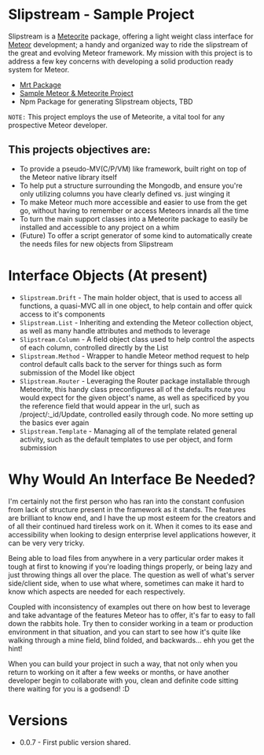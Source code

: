 # Slipstream - Sample Project
Slipstream is a [Meteorite](https://github.com/oortcloud/meteorite) package, offering a light weight class interface for [Meteor](http://meteor.com/) development; a handy and organized way to ride the slipstream of the great and evolving Meteor framework. My mission with this project is to address a few key concerns with developing a solid production ready system for Meteor.

* [Mrt Package](https://github.com/blitzcodes/slipstream-mrt)
* [Sample Meteor & Meteorite Project](https://github.com/blitzcodes/slipstream-prj)
* Npm Package for generating Slipstream objects, TBD

`NOTE:` This project employs the use of Meteorite, a vital tool for any prospective Meteor developer.

## This projects objectives are:

* To provide a pseudo-MV(C/P/VM) like framework, built right on top of the Meteor native library itself
* To help put a structure surrounding the Mongodb, and ensure you're only utilizing columns you have clearly defined vs. just winging it
* To make Meteor much more accessible and easier to use from the get go, without having to remember or access Meteors innards all the time
* To turn the main support classes into a Meteorite package to easily be installed and accessible to any project on a whim
* (Future) To offer a script generator of some kind to automatically create the needs files for new objects from Slipstream

# Interface Objects (At present)
* `Slipstream.Drift` - The main holder object, that is used to access all functions, a quasi-MVC all in one object, to help contain and offer quick access to it's components
* `Slipstream.List` - Inheriting and extending the Meteor collection object, as well as many handle attributes and methods to leverage
* `Slipstream.Column` - A field object class used to help control the aspects of each column, controlled directly by the List
* `Slipstream.Method` - Wrapper to handle Meteor method request to help control default calls back to the server for things such as form submission of the Model like object
* `Slipstream.Router` - Leveraging the Router package installable through Meteorite, this handy class preconfigures all of the defaults route you would expect for the given object's name, as well as specificed by you the reference field that would appear in the url, such as /project/:_id/Update, controlled easily through code. No more setting up the basics ever again
* `Slipstream.Template` - Managing all of the template related general activity, such as the default templates to use per object, and form submission

# Why Would An Interface Be Needed?
I'm certainly not the first person who has ran into the constant confusion from lack of structure present in the framework as it stands. The features are brilliant to know end, and I have the up most esteem for the creators and of all their continued hard tireless work on it.  When it comes to its ease and accessibility when looking to design enterprise level applications however, it can be very very tricky.

Being able to load files from anywhere in a very particular order makes it tough at first to knowing if you're loading things properly, or being lazy and just throwing things all over the place. The question as well of what's server side/client side, when to use what where, sometimes can make it hard to know which aspects are needed for each respectively.

Coupled with inconsistency of examples out there on how best to leverage and take advantage of the features Meteor has to offer, it's far to easy to fall down the rabbits hole.  Try then to consider working in a team or production environment in that situation, and you can start to see how it's quite like walking through a mine field, blind folded, and backwards... ehh you get the hint!

When you can build your project in such a way, that not only when you return to working on it after a few weeks or months, or have another developer begin to collaborate with you, clean and definite code sitting there waiting for you is a godsend! :D

# Versions
* 0.0.7 - First public version shared.
